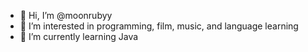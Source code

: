 - 👋 Hi, I’m @moonrubyy
- 👀 I’m interested in programming, film, music, and language learning
- 🌱 I’m currently learning Java


<!---
moonrubyy/moonrubyy is a ✨ special ✨ repository because its `README.md` (this file) appears on your GitHub profile.
You can click the Preview link to take a look at your changes.
--->
